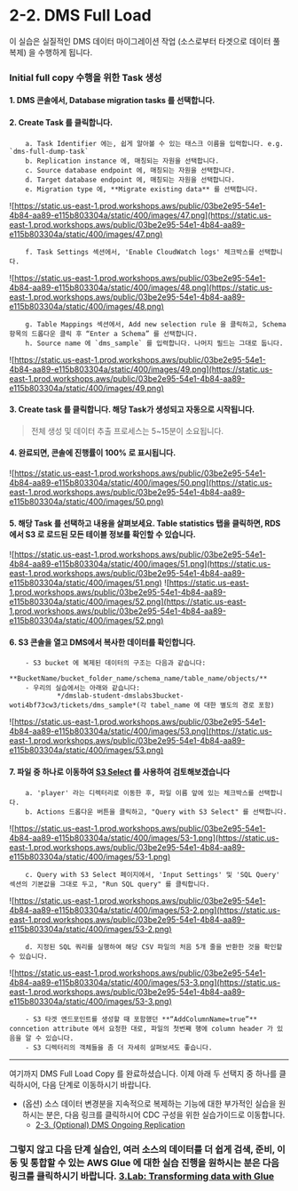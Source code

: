 # 2-2. DMS Full Load

이 실습은 실질적인 DMS 데이터 마이그레이션 작업 (소스로부터 타겟으로 데이터 풀 복제) 을 수행하게 됩니다.

### Initial full copy 수행을 위한 Task 생성

#### 1. DMS 콘솔에서, **Database migration tasks** 를 선택합니다.

#### 2. Create Task 를 클릭합니다.

```
    a. Task Identifier 에는, 쉽게 알아볼 수 있는 태스크 이름을 입력합니다. e.g. `dms-full-dump-task`
    b. Replication instance 에, 매칭되는 자원을 선택합니다.
    c. Source database endpoint 에, 매칭되는 자원을 선택합니다.
    d. Target database endpoint 에, 매칭되는 자원을 선택합니다.
    e. Migration type 에, **Migrate existing data** 를 선택합니다.
```

![https://static.us-east-1.prod.workshops.aws/public/03be2e95-54e1-4b84-aa89-e115b803304a/static/400/images/47.png](https://static.us-east-1.prod.workshops.aws/public/03be2e95-54e1-4b84-aa89-e115b803304a/static/400/images/47.png)

```
    f. Task Settings 섹션에서, 'Enable CloudWatch logs' 체크박스를 선택합니다.
```

![https://static.us-east-1.prod.workshops.aws/public/03be2e95-54e1-4b84-aa89-e115b803304a/static/400/images/48.png](https://static.us-east-1.prod.workshops.aws/public/03be2e95-54e1-4b84-aa89-e115b803304a/static/400/images/48.png)

```
    g. Table Mappings 섹션에서, Add new selection rule 을 클릭하고, Schema 항목의 드롭다운 클릭 후 “Enter a Schema” 를 선택합니다.
    h. Source name 에 `dms_sample` 를 입력합니다. 나머지 필드는 그대로 둡니다.
```

![https://static.us-east-1.prod.workshops.aws/public/03be2e95-54e1-4b84-aa89-e115b803304a/static/400/images/49.png](https://static.us-east-1.prod.workshops.aws/public/03be2e95-54e1-4b84-aa89-e115b803304a/static/400/images/49.png)

#### 3. **Create task** 를 클릭합니다. 해당 Task가 생성되고 자동으로 시작됩니다.

> 전체 생성 및 데이터 추출 프로세스는 5\~15분이 소요됩니다.

#### 4. 완료되면, 콘솔에 진행률이 **100%** 로 표시됩니다.

![https://static.us-east-1.prod.workshops.aws/public/03be2e95-54e1-4b84-aa89-e115b803304a/static/400/images/50.png](https://static.us-east-1.prod.workshops.aws/public/03be2e95-54e1-4b84-aa89-e115b803304a/static/400/images/50.png)

#### 5. 해당 Task 를 선택하고 내용을 살펴보세요. Table statistics 탭을 클릭하면, RDS 에서 S3 로 로드된 모든 테이블 정보를 확인할 수 있습니다.

![https://static.us-east-1.prod.workshops.aws/public/03be2e95-54e1-4b84-aa89-e115b803304a/static/400/images/51.png](https://static.us-east-1.prod.workshops.aws/public/03be2e95-54e1-4b84-aa89-e115b803304a/static/400/images/51.png) ![https://static.us-east-1.prod.workshops.aws/public/03be2e95-54e1-4b84-aa89-e115b803304a/static/400/images/52.png](https://static.us-east-1.prod.workshops.aws/public/03be2e95-54e1-4b84-aa89-e115b803304a/static/400/images/52.png)

#### 6. S3 콘솔을 열고 DMS에서 복사한 데이터를 확인합니다.

```
    - S3 bucket 에 복제된 데이터의 구조는 다음과 같습니다:   
            **BucketName/bucket_folder_name/schema_name/table_name/objects/**
    - 우리의 실습에서는 아래와 같습니다:   
            */dmslab-student-dmslabs3bucket-woti4bf73cw3/tickets/dms_sample*(각 tabel_name 에 대한 별도의 경로 포함)
```

![https://static.us-east-1.prod.workshops.aws/public/03be2e95-54e1-4b84-aa89-e115b803304a/static/400/images/53.png](https://static.us-east-1.prod.workshops.aws/public/03be2e95-54e1-4b84-aa89-e115b803304a/static/400/images/53.png)

#### 7. 파일 중 하나로 이동하여 [S3 Select](https://docs.aws.amazon.com/AmazonS3/latest/userguide/selecting-content-from-objects.html) 를 사용하여 검토해보겠습니다

```
    a. 'player' 라는 디렉터리로 이동한 후, 파일 이름 앞에 있는 체크박스를 선택합니다.
    b. Actions 드롭다운 버튼을 클릭하고, "Query with S3 Select" 를 선택합니다.
```

![https://static.us-east-1.prod.workshops.aws/public/03be2e95-54e1-4b84-aa89-e115b803304a/static/400/images/53-1.png](https://static.us-east-1.prod.workshops.aws/public/03be2e95-54e1-4b84-aa89-e115b803304a/static/400/images/53-1.png)

```
    c. Query with S3 Select 페이지에서, 'Input Settings' 및 'SQL Query' 섹션의 기본값을 그대로 두고, "Run SQL query" 를 클릭합니다.
```

![https://static.us-east-1.prod.workshops.aws/public/03be2e95-54e1-4b84-aa89-e115b803304a/static/400/images/53-2.png](https://static.us-east-1.prod.workshops.aws/public/03be2e95-54e1-4b84-aa89-e115b803304a/static/400/images/53-2.png)

```
    d. 지정된 SQL 쿼리를 실행하여 해당 CSV 파일의 처음 5개 줄을 반환한 것을 확인할 수 있습니다.
```

![https://static.us-east-1.prod.workshops.aws/public/03be2e95-54e1-4b84-aa89-e115b803304a/static/400/images/53-3.png](https://static.us-east-1.prod.workshops.aws/public/03be2e95-54e1-4b84-aa89-e115b803304a/static/400/images/53-3.png)

```
    - S3 타겟 엔드포인트를 생성할 때 포함했던 **“AddColumnName=true”** conncetion attribute 에서 요청한 대로, 파일의 첫번째 행에 column header 가 있음을 알 수 있습니다. 
    - S3 디렉터리의 객체들을 좀 더 자세히 살펴보셔도 좋습니다.
```

***

여기까지 DMS Full Load Copy 를 완료하셨습니다. 이제 아래 두 선택지 중 하나를 클릭하시어, 다음 단계로 이동하시기 바랍니다.

* (옵션) 소스 데이터 변경분을 지속적으로 복제하는 기능에 대한 부가적인 실습을 원하시는 분은, 다음 링크를 클릭하시어 CDC 구성을 위한 실습가이드로 이동합니다.
  * [2-3. (Optional) DMS Ongoing Replication](2-3.dmscdc.md)

### 그렇지 않고 다음 단계 실습인, 여러 소스의 데이터를 더 쉽게 검색, 준비, 이동 및 통합할 수 있는 AWS Glue 에 대한 실습 진행을 원하시는 분은 다음 링크를 클릭하시기 바랍니다. [3.Lab: Transforming data with Glue](../3.labtransformingdatawithglue/)
